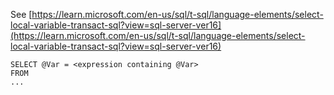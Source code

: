 See [https://learn.microsoft.com/en-us/sql/t-sql/language-elements/select-local-variable-transact-sql?view=sql-server-ver16](https://learn.microsoft.com/en-us/sql/t-sql/language-elements/select-local-variable-transact-sql?view=sql-server-ver16)
```
SELECT @Var = <expression containing @Var>
FROM
...
```
